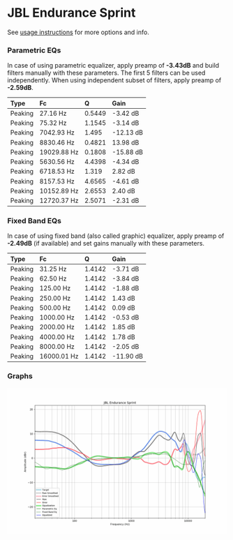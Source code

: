 # JBL Endurance Sprint
See [usage instructions](https://github.com/jaakkopasanen/AutoEq#usage) for more options and info.

### Parametric EQs
In case of using parametric equalizer, apply preamp of **-3.43dB** and build filters manually
with these parameters. The first 5 filters can be used independently.
When using independent subset of filters, apply preamp of **-2.59dB**.

| Type    | Fc          |      Q | Gain      |
|:--------|:------------|:-------|:----------|
| Peaking | 27.16 Hz    | 0.5449 | -3.42 dB  |
| Peaking | 75.32 Hz    | 1.1545 | -3.14 dB  |
| Peaking | 7042.93 Hz  | 1.495  | -12.13 dB |
| Peaking | 8830.46 Hz  | 0.4821 | 13.98 dB  |
| Peaking | 19029.88 Hz | 0.1808 | -15.88 dB |
| Peaking | 5630.56 Hz  | 4.4398 | -4.34 dB  |
| Peaking | 6718.53 Hz  | 1.319  | 2.82 dB   |
| Peaking | 8157.53 Hz  | 4.6565 | -4.61 dB  |
| Peaking | 10152.89 Hz | 2.6553 | 2.40 dB   |
| Peaking | 12720.37 Hz | 2.5071 | -2.31 dB  |

### Fixed Band EQs
In case of using fixed band (also called graphic) equalizer, apply preamp of **-2.49dB**
(if available) and set gains manually with these parameters.

| Type    | Fc          |      Q | Gain      |
|:--------|:------------|:-------|:----------|
| Peaking | 31.25 Hz    | 1.4142 | -3.71 dB  |
| Peaking | 62.50 Hz    | 1.4142 | -3.84 dB  |
| Peaking | 125.00 Hz   | 1.4142 | -1.88 dB  |
| Peaking | 250.00 Hz   | 1.4142 | 1.43 dB   |
| Peaking | 500.00 Hz   | 1.4142 | 0.09 dB   |
| Peaking | 1000.00 Hz  | 1.4142 | -0.53 dB  |
| Peaking | 2000.00 Hz  | 1.4142 | 1.85 dB   |
| Peaking | 4000.00 Hz  | 1.4142 | 1.78 dB   |
| Peaking | 8000.00 Hz  | 1.4142 | -2.05 dB  |
| Peaking | 16000.01 Hz | 1.4142 | -11.90 dB |

### Graphs
![](./JBL%20Endurance%20Sprint.png)